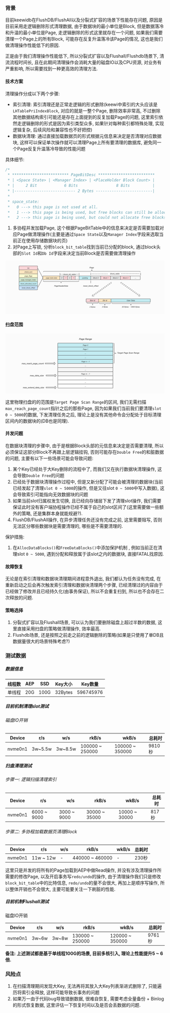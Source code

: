 ### 背景

目前keewidb在FlushDB/FlushAll以及分裂式扩容的场景下性能存在问题, 原因是目前采用走逻辑删除形式清理数据,  由于数据块的最小单位是Block,  但是数据落冷和升温的最小单位是Page, 走逻辑删除的形式这里就存在一个问题, 如果我们需要清理一个Page上的所有Block, 可能存在反复升温落冷该Page的情况, 这也是我们做清理操作性能低下的原因.

正是由于我们清理操作性能低下, 所以分裂式扩容以及Flushall/Flushdb场景下, 清流流程时间长, 且在此期间清理操作会消耗大量的磁盘IO以及CPU资源, 对业务有严重影响, 所以需要找到一种更高效的清理方法.

#### 技术方案

清理操作分成以下两个步骤:

* 索引清理: 索引清理还是正常走逻辑的形式删除(keewi中索引的大头应该是`LHTablePriIndexBlock`, 对应的就是一整个Page, 删除效率非常高, 不过删除其他数据结构索引可能还是存在上面提到的反复加载Page的问题, 这里索引依然走逻辑删除的形式是因为索引类型众多, 如果针对每种索引都特殊处理, 实现逻辑复杂, 后续风险和兼容性也不好把控)
* 数据块清理: 通过直接加载数据页的形式根据元信息来决定是否清理对应数据块, 这样可以保证单次操作就可以清理Page上所有要清理的数据库, 避免同一个Page反复升温落冷导致的性能问题

具体细节:

```cpp
/*
 * ************************* PageBitDesc *************************
 * | <Space State> | <Manager Index> | <PlaceHolder Block Count> |
 * |     2 Bit            6 Bits                 8 Bits          |
 * |--------------------------- 2 Bytes -------------------------|
 *
 * space_state:
 *   0 ---> this page is not used at all.
 *   1 ---> this page is being used, but free blocks can still be allocated.
 *   2 ---> this page is being used, but could not allocate free blocks.     */
```

1. 多协程并发加载Page, 这个根据PageBitTable中的信息来决定是否需要加载对应Page做清理操作(主要是通过`Space State`以及`Manager Index`字段来选取当前正在使用存储数据块的页)
2. 对Page上写锁, 分析`block_bit_table`找到当前已分配的block, 通过block头部的`Slot Id`和`Db Id`字段来决定当前Block是否需要做清理操作

![Figure 1](../assets/img/ImgurAlbumPmedisPageScan/pmedis_page_scan_figure_1.png)

#### 扫盘范围

![Figure 2](../assets/img/ImgurAlbumPmedisPageScan/pmedis_page_scan_figure_2.png)

这里物理扫盘的的范围是`Target Page Scan Range`的区间, 我们无需扫描`max_reach_page_count`指针之后的那些Page, 因为如果我们当前我们要清理`slot 0 ~ 5000`的数据,  下发清理任务之后, 理论上是没有其他命令会分配处于目标清理区间内的数据块的(DB也是同理).

#### 并发问题

在数据块清理的步骤中, 由于是根据Block头部的元信息来决定是否需要清理, 所以必须保证这部分Block不再跟上层逻辑挂钩,  否则可能存在`Double Free`的和脏数据的问题, 主要有以下一些场景可能会导致问题:

1. 某个Key已经处于大Key删除的流程中了, 而我们又在执行数据块清理操作, 这会导致`Double Free`的问题
2. 已经处于数据块清理操作过程中, 但是又新分配了可能会被清理的数据块(当前已经发起了清理`slot 0 ~ 5000`的操作, 但是又往slot `0 ~ 5000`中写入数据), 这会导致索引可能指向无效数据块的问题
3. 如果当前slot归属权发生切换, 且已经向存储层下发了清理slot操作, 我们需要保证此时没有客户端协程操作已经不属于自己的slot区间了(这里需要做一些额外的策略, 还是集群本身就能规避?).
4. FlushDB/FlushAll操作, 在异步清理任务还没有完成之前, 这里需要阻写, 否则无法区分哪些数据块是需要清理的, 哪些是不需要清理的.

保护措施:

1. 在`AllocDataBlocks()`和`FreeDataBlocks()`中添加保护机制 , 例如当前正在清理slot `0 ~ 5000`, 遇到分配和释放属于该slot之内的数据块, 直接FATAL找原因.

#### 故障恢复

无论是在索引清理和数据块清理期间进程意外退出, 我们都认为任务没有完成, 在重新启动之后会再次触发索引清理和数据块清理两个步骤, 已经清理过的内容由于已经做了修改并且已经持久化(由事务保证), 所以不会重复扫到, 所以也不会存在二次释放的问题.

#### 策略选择

1. 分裂式扩容以及Flushall场景, 可以认为我们要删除磁盘上超过半数的数据, 这里直接采用扫盘的策略做清理操作, 效率最高.
2. Flushdb场景, 还是按照之前走之前的逻辑删除的策略(如果是只使用了单DB且数据量很大的场景特殊考虑?)

### 测试数据

##### 数据信息

| 线程数 | AEP  | SSD  | Key大小 | Key数量   |
| ------ | ---- | ---- | ------- | --------- |
| 单线程 | 20G  | 100G | 32Bytes | 596745976 |

##### 目前机制清理slot测试

###### 磁盘IO开销

| Device  | r/s     | w/s     | rkB/s           | wkB/s           | 总耗时 |
| ------- | ------- | ------- | --------------- | --------------- | ------ |
| nvme0n1 | 3w~5.5w | 3w~8.5w | 100000 ~ 250000 | 100000 ~ 350000 | 9810秒 |

##### 扫盘清理测试

###### 步骤一: 逻辑扫描清理索引

| Device  | r/s         | w/s         | rkB/s         | wkB/s         | 总耗时 |
| ------- | ----------- | ----------- | ------------- | ------------- | ------ |
| nvme0n1 | 6000 ~ 9000 | 3000 ~ 9000 | 30000 ~ 35000 | 10000 ~ 30000 | 817秒  |

###### 步骤二: 多协程加载数据页清理Block

| Device  | r/s       | w/s  | rkB/s           | wkB/s | 总耗时 |
| ------- | --------- | ---- | --------------- | ----- | ------ |
| nvme0n1 | 11w ~ 12w | -    | 440000 ~ 460000 | -     | 230秒  |

这里只是并发的将所有的Page加载到AEP中做Read操作, 并没有涉及清理操作所需要的修改Page, 以及开启事务写`redo/undo`的操作,  由于清理操作我们只是修改`block_bit_table`中的比特信息,  `redo/undo`的量不会很大, 再加上是顺序写操作, 所以整体开销也不会很大, 主要可能要关注一下刷脏的性能.

##### 目前机制Flushall测试

磁盘IO开销

| Device  | r/s   | w/s   | rkB/s           | wkB/s           | 总耗时 |
| ------- | ----- | ----- | --------------- | --------------- | ------ |
| nvme0n1 | 3w~6w | 3w~8w | 130000 ~ 250000 | 120000 ~ 350000 | 9761秒 |

**备注: 上述测试都是基于单线程100G的场景, 目前多核引入, 理论上性能提升5 ~ 6倍.**

### 风险点

1. 在扫描清理期间发现大Key, 无法再将其放入大Key列表渐进式删除了, 只能遍历将索引全释放, 这样可能导致长事务的问题
2. 如果万一由于代码bug导致错删数据, 很难自恢复, 需要考虑全量备份 + Binlog的形式恢复数据, 这里评估一下恢复时间以及是否会丢数据的问题.
